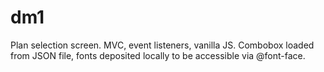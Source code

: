 # dm1
Plan selection screen. 
MVC, event listeners, vanilla JS. 
Combobox loaded from JSON file, fonts deposited locally to be accessible via @font-face. 
